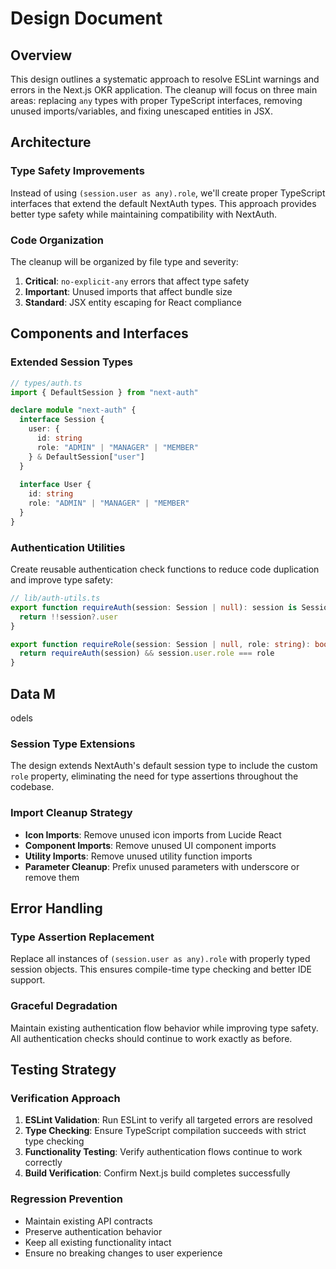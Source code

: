 # Design Document

## Overview

This design outlines a systematic approach to resolve ESLint warnings and errors in the Next.js OKR application. The cleanup will focus on three main areas: replacing `any` types with proper TypeScript interfaces, removing unused imports/variables, and fixing unescaped entities in JSX.

## Architecture

### Type Safety Improvements

Instead of using `(session.user as any).role`, we'll create proper TypeScript interfaces that extend the default NextAuth types. This approach provides better type safety while maintaining compatibility with NextAuth.

### Code Organization

The cleanup will be organized by file type and severity:
1. **Critical**: `no-explicit-any` errors that affect type safety
2. **Important**: Unused imports that affect bundle size
3. **Standard**: JSX entity escaping for React compliance

## Components and Interfaces

### Extended Session Types

```typescript
// types/auth.ts
import { DefaultSession } from "next-auth"

declare module "next-auth" {
  interface Session {
    user: {
      id: string
      role: "ADMIN" | "MANAGER" | "MEMBER"
    } & DefaultSession["user"]
  }
  
  interface User {
    id: string
    role: "ADMIN" | "MANAGER" | "MEMBER"
  }
}
```

### Authentication Utilities

Create reusable authentication check functions to reduce code duplication and improve type safety:

```typescript
// lib/auth-utils.ts
export function requireAuth(session: Session | null): session is Session {
  return !!session?.user
}

export function requireRole(session: Session | null, role: string): boolean {
  return requireAuth(session) && session.user.role === role
}
```
## Data M
odels

### Session Type Extensions

The design extends NextAuth's default session type to include the custom `role` property, eliminating the need for type assertions throughout the codebase.

### Import Cleanup Strategy

- **Icon Imports**: Remove unused icon imports from Lucide React
- **Component Imports**: Remove unused UI component imports
- **Utility Imports**: Remove unused utility function imports
- **Parameter Cleanup**: Prefix unused parameters with underscore or remove them

## Error Handling

### Type Assertion Replacement

Replace all instances of `(session.user as any).role` with properly typed session objects. This ensures compile-time type checking and better IDE support.

### Graceful Degradation

Maintain existing authentication flow behavior while improving type safety. All authentication checks should continue to work exactly as before.

## Testing Strategy

### Verification Approach

1. **ESLint Validation**: Run ESLint to verify all targeted errors are resolved
2. **Type Checking**: Ensure TypeScript compilation succeeds with strict type checking
3. **Functionality Testing**: Verify authentication flows continue to work correctly
4. **Build Verification**: Confirm Next.js build completes successfully

### Regression Prevention

- Maintain existing API contracts
- Preserve authentication behavior
- Keep all existing functionality intact
- Ensure no breaking changes to user experience